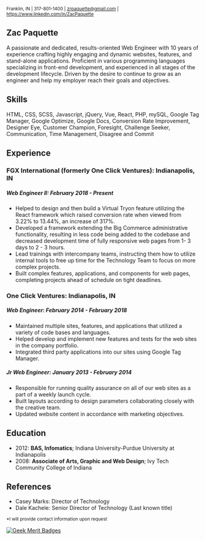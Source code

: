 <sup>Franklin, IN | 317-801-1400 | zrpaquette@gmail.com | https://www.linkedin.com/in/ZacPaquette</sup>

## Zac Paquette

A passionate and dedicated, results-oriented Web Engineer with 10 years of experience crafting highly engaging and dynamic websites, features, and stand-alone applications. Proficient in various programming languages specializing in front-end development, and experienced in all stages of the development lifecycle. Driven by the desire to continue to grow as an engineer and help my employer reach their goals and objectives.

## Skills

HTML, CSS, SCSS, Javascript, jQuery, Vue, React, PHP, mySQL, Google Tag Manager, Google Optimize, Google Docs, Conversion Rate Improvement, Designer Eye, Customer Champion, Foresight, Challenge Seeker, Communication, Time Management, Disagree and Commit

## Experience

### FGX International (formerly One Click Ventures): Indianapolis, IN

##### Web Engineer II: February 2018 - Present

- Helped to design and then build a Virtual Tryon feature utilizing the React framework which raised conversion rate when viewed from 3.22% to 13.44%, an increase of 317%.
- Developed a framework extending the Big Commerce administrative functionality, resulting in less code being added to the codebase and decreased development time of fully responsive web pages from 1- 3 days to 2 - 3 hours.
- Lead trainings with intercompany teams, instructing them how to utilize internal tools to free up time for the Technology Team to focus on more complex projects.
- Built complex features, applications, and components for web pages, completing projects ahead of schedule on tight deadlines.

### One Click Ventures: Indianapolis, IN

##### Web Engineer: February 2014 - February 2018

- Maintained multiple sites, features, and applications that utilized a variety of code bases and languages.
- Helped develop and implement new features and tests for the web sites in the company portfolio.
- Integrated third party applications into our sites using Google Tag Manager.

##### Jr Web Engineer: January 2013 - February 2014

- Responsible for running quality assurance on all of our web sites as a part of a weekly launch cycle.
- Built layouts according to design parameters collaborating closely with the creative team.
- Updated website content in accordance with marketing objectives.

## Education

- 2012: **BAS, Infomatics**; Indiana University-Purdue University at Indianapolis 
- 2008: **Associate of Arts, Graphic and Web Design**; Ivy Tech Community College of Indiana

## References
- Casey Marks: Director of Technology
- Dale Kachele: Senior Director of Technology (Last known title)  

<sup>*I will provide contact information upon request</sup>

[![Geek Merit Badges](https://www.geekmeritbadges.com/u/zpaquette)](https://www.geekmeritbadges.com)

